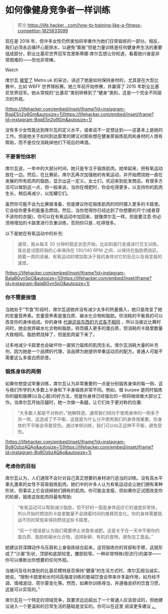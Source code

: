 # 如何像健身竞争者一样训练

> 原文:[https://life hacker . com/how-to-training-like-a-fitness-competitor-1825833099](https://lifehacker.com/how-to-train-like-a-fitness-competitor-1825833099)

现在是 2018 年，但许多女性仍然害怕将举重作为她们日常锻炼的一部分。相反，我们必须永远循环心脏排水，以避免“膨胀”但是力量训练是任何健身养生法的重要组成部分，职业比基尼世界冠军克里斯蒂娜·席尔瓦想让你知道，看着她兴奋是非常困难的——但也非常棒。

Watch

席尔瓦 [接受了](http://metro.co.uk/2018/05/07/train-like-bikini-model-world-champion-7518377/) Metro.uk 的采访，讲述了她是如何保持身材的，尤其是在大型比赛中，比如 WBFF 世界锦标赛。她三年前开始参赛，并赢得了 2015 年职业比基尼世界冠军。她从常规的“比基尼”类别转移到了“健身”类别，这是一个完全不同层次的外观。

 [https://lifehacker.com/embed/inset/iframe?id=instagram-BgpE5n2g9Gm&autosize=1](https://lifehacker.com/embed/inset/iframe?id=instagram-BgpE5n2g9Gm&autosize=1) 

没有多少女性能达到席尔瓦的定义水平，或者说不一定想达到——这基本上是她的工作。但是她关于如何到达那里的建议对那些想在健身房锻炼肌肉和身材的人很有帮助，而不是仅仅消耗掉他们下班后的啤酒。

### 不要害怕体积

席尔瓦说，一年中的大部分时间，她只是专注于锻炼肌肉。她举起来，把有氧运动放在一边。然后，在比赛前，席尔瓦再次加强她的有氧运动，并开始燃烧她一直在发展的所有肌肉的脂肪，显示出这一定义。女士们，欢迎来到批发商店。有很多方法可以做到这一点，但一般来说，当你在增肥时，你会吃得更多，以支持你的肌肉生长，稍后再减少，以炫耀它们。

虽然你可能不会为比赛做准备，但是建议你在锻炼肌肉的同时摄入更多的卡路里。它会给你更多的能量去燃烧。然后，当你觉得你已经达到了你想要的尺寸(或者穿不进你的衣服)，你可以在有氧运动中加回来，就像席尔瓦一样。但是要注意:你必须用增加的卡路里进行负重训练，否则你只是...吃得很多。

以下是她在有氧运动中的补充:

> 通常，我从每天 20 分钟的稳定状态开始，比如斜面行走或进行交叉训练。我总是试图将我的心率保持在 130/140 RPM 之间，以保持在脂肪燃烧区。随着一周的进展，有氧运动的增加取决于我的身体对它的反应以及我变瘦的速度。

 [https://lifehacker.com/embed/inset/iframe?id=instagram-BalaBGynSpO&autosize=1](https://lifehacker.com/embed/inset/iframe?id=instagram-BalaBGynSpO&autosize=1) 

### 你不需要挨饿

当她处于“节食”阶段时，席尔瓦说她并没有减少太多的热量摄入，她只是改变了她的宏量营养素。宏量营养素是蛋白质、碳水化合物和脂肪。你消耗的平衡真的可以改变你的身体组成。你的身体 [代谢这些东西的方式各不相同](https://lifehacker.com/how-to-use-iifym-to-calculate-your-macros-instead-of-ob-1818524072#_ga=2.171864808.953426467.1525704141-2944952217.1523556621) ，所以当接近比赛时间时，她会放弃碳水化合物和脂肪，转而摄入更多的蛋白质，但消耗的卡路里数量大致相同。脂肪燃烧掉了，但是肌肉留下来了。

过多地减少卡路里也会破坏你一直努力锻炼的肌肉生长。席尔瓦消耗大量的补充剂，因为她是一个品牌的代理，该品牌为她提供举重运动员的配方。普通人可能不需要这么多蛋白质奶昔。

### 锻炼身体的两侧

如果你想尝试举重训练，席尔瓦认为非常重要的一点是分别锻炼身体的每一侧，这与我们所学的大多数上半身和下半身锻炼非常不同。例如，做 burpee 是同时锻炼你的腿和胳膊(以及心脏)的好方法，但是你身体已经强壮的一侧将继续做大部分工作。当席尔瓦开始压腿时，她一次做一条腿，让它们处于更对称的位置:

> “大多数人都是不对称的，”她解释道。通常我们倾向于使用身体的一侧多于另一侧，这造成了不平衡，这就是为什么分开使用我们的身体很重要。你身体的不平衡会导致受伤。通过单侧训练，我们可以纠正这种不平衡，避免受伤。

 [https://lifehacker.com/embed/inset/iframe?id=instagram-Bg8OzbzAQAo&autosize=1](https://lifehacker.com/embed/inset/iframe?id=instagram-Bg8OzbzAQAo&autosize=1) 

### 考虑你的目标

席尔瓦认为，人们通常不会针对自己真正想要的身材进行适当的训练。没有高水平睾丸激素的女性不容易锻炼肌肉，她们中的许多人认为有氧运动会让她们拥有某种形状，但事实上它会烧掉她们拥有的肌肉。你可能会变瘦，但如果你正试图改变你的轮廓，锻炼这些肌肉将最有帮助:

> “有氧运动可以帮助减少脂肪，但不好的一面是身体适应它的速度非常快，所以开始时燃烧的卡路里数量不会随着时间的推移而变化。你的身体需要挑战不同的常规来保持燃烧这些卡路里。
> 
> “另一个错误是认为我们需要停止进食来减肥。这是关于在一天中平衡你的蛋白质、脂肪和碳水化合物，选择新鲜、有机的食物，避免加工食品。”

她建议将深蹲动作与压肩和上身锻炼结合起来，这将锻炼你的背部和手臂。这就形成了“沙漏”形状，顶部和底部较宽，腰部较窄。一种非常特殊(但流行)的美学——你可以推断出你想要的任何外观。

当被问及任何类别的比基尼模特是否保持“健康”的生活方式时，席尔瓦相当诚实。她说，“限制卡路里和长时间高强度训练的极端饮食会带来许多副作用，如月经不调、情绪波动、荷尔蒙变化等。然而，如果你训练得当，并遵循良好的饮食习惯，这是可以实现的。”

席尔瓦在一个特定的领域竞争，其要求远远超出了一个普通人应该尝试的，但她建议进入一个更温和的日常生活的基础是坚实的。你可以在这里 阅读更多建议 [。](http://metro.co.uk/2018/05/07/train-like-bikini-model-world-champion-7518377/)
